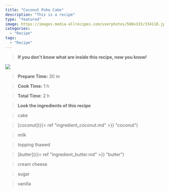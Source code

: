 ```yaml
---
title: "Coconut Poke Cake"
description: "This is a recipe"
type: "featured"
image: https://images.media-allrecipes.com/userphotos/560x315/334118.jpg
categories: 
  - "Recipe"
tags: 
  - "Recipe"
---
```



>**If you don't know what are inside this recipe, now you know!**

![](../images/Recipes-Banner.jpg)
> **Prepare Time:** 30 m


> **Cook Time:** 1 h


> **Total Time:** 2 h

> **Look the ingredients of this recipe**

> cake

> [coconut]({{< ref "ingredient_coconut.md" >}} "coconut")

> milk

> topping thawed

> [butter]({{< ref "ingredient_butter.md" >}} "butter")

> cream cheese

> sugar

> vanilla

